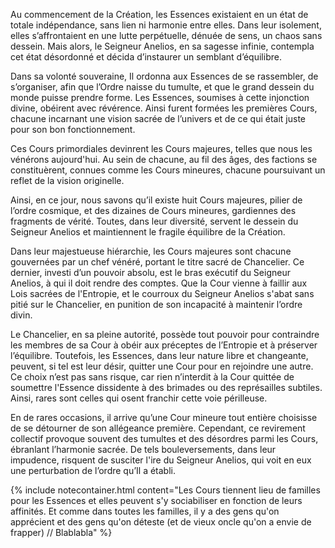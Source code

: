 Au commencement de la Création, les Essences existaient en un état de totale indépendance, sans lien ni harmonie entre elles. Dans leur isolement, elles s’affrontaient en une lutte perpétuelle, dénuée de sens, un chaos sans dessein. Mais alors, le Seigneur Anelios, en sa sagesse infinie, contempla cet état désordonné et décida d’instaurer un semblant d’équilibre.

Dans sa volonté souveraine, Il ordonna aux Essences de se rassembler, de s’organiser, afin que l’Ordre naisse du tumulte, et que le grand dessein du monde puisse prendre forme. Les Essences, soumises à cette injonction divine, obéirent avec révérence. Ainsi furent formées les premières Cours, chacune incarnant une vision sacrée de l’univers et de ce qui était juste pour son bon fonctionnement.

Ces Cours primordiales devinrent les Cours majeures, telles que nous les vénérons aujourd'hui. Au sein de chacune, au fil des âges, des factions se constituèrent, connues comme les Cours mineures, chacune poursuivant un reflet de la vision originelle.

Ainsi, en ce jour, nous savons qu’il existe huit Cours majeures, pilier de l’ordre cosmique, et des dizaines de Cours mineures, gardiennes des fragments de vérité. Toutes, dans leur diversité, servent le dessein du Seigneur Anelios et maintiennent le fragile équilibre de la Création.

Dans leur majestueuse hiérarchie, les Cours majeures sont chacune gouvernées par un chef vénéré, portant le titre sacré de Chancelier. Ce dernier, investi d’un pouvoir absolu, est le bras exécutif du Seigneur Anelios, à qui il doit rendre des comptes. Que la Cour vienne à faillir aux Lois sacrées de l'Entropie, et le courroux du Seigneur Anelios s'abat sans pitié sur le Chancelier, en punition de son incapacité à maintenir l’ordre divin.

Le Chancelier, en sa pleine autorité, possède tout pouvoir pour contraindre les membres de sa Cour à obéir aux préceptes de l’Entropie et à préserver l’équilibre. Toutefois, les Essences, dans leur nature libre et changeante, peuvent, si tel est leur désir, quitter une Cour pour en rejoindre une autre. Ce choix n’est pas sans risque, car rien n’interdit à la Cour quittée de soumettre l'Essence dissidente à des brimades ou des représailles subtiles. Ainsi, rares sont celles qui osent franchir cette voie périlleuse.

En de rares occasions, il arrive qu’une Cour mineure tout entière choisisse de se détourner de son allégeance première. Cependant, ce revirement collectif provoque souvent des tumultes et des désordres parmi les Cours, ébranlant l’harmonie sacrée. De tels bouleversements, dans leur impudence, risquent de susciter l'ire du Seigneur Anelios, qui voit en eux une perturbation de l’ordre qu’Il a établi.

{% include notecontainer.html content="Les Cours tiennent lieu de familles pour les Essences et elles peuvent s'y sociabiliser en fonction de leurs affinités. Et comme dans toutes les familles, il y a des gens qu'on apprécient et des gens qu'on déteste (et de vieux oncle qu'on a envie de frapper) // Blablabla" %}